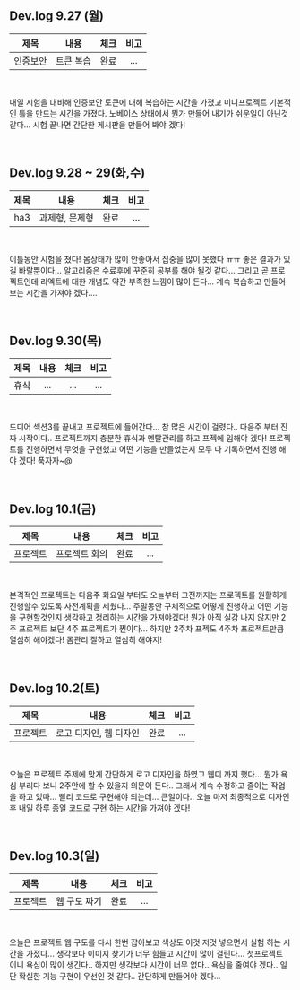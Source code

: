 ## Dev.log 9.27 (월)

  |제목|내용|체크|비고|
|:------:|:------:|:------:|:------:|
|인증보안|트큰 복습|완료|...|


<br />

내일 시험을 대비해 인증보안 토큰에 대해 복습하는 시간을 가졌고 미니프로젝트 기본적인 틀을 만드는 시간을 가졌다. 노베이스 상태에서 뭔가 만들어 내기가 쉬운일이 아닌것 같다... 시험 끝나면 간단한 게시판을 만들어 봐야 겠다! 

<br />

## Dev.log 9.28 ~ 29(화,수)

  |제목|내용|체크|비고|
|:------:|:------:|:------:|:------:|
|ha3|과제형, 문제형|완료|...|


<br />

이틀동안 시험을 쳤다! 몸상태가 많이 안좋아서 집중을 많이 못했다 ㅠㅠ 좋은 결과가 있길 바랄뿐이다... 알고리즘은 수료후에 꾸준히 공부를 해야 될것 같다... 그리고 곧 프로젝트인데 리엑트에 대한 개념도 약간 부족한 느낌이 많이 든다... 계속 복습하고 만들어보는 시간을 가져야 겠다....

<br />

## Dev.log 9.30(목)

  |제목|내용|체크|비고|
|:------:|:------:|:------:|:------:|
|휴식|...|...|...|


<br />

드디어 섹션3를 끝내고 프로젝트에 들어간다... 참 많은 시간이 걸렸다.. 다음주 부터 진짜 시작이다.. 프로젝트까지 충분한 휴식과 멘탈관리를 하고 프젝에 임해야 겠다! 프로젝트를 진행하면서 무엇을 구현했고 어떤 기능을 만들었는지 모두 다 기록하면서 진행 해야 겠다! 푹자자~@

<br />

## Dev.log 10.1(금)

  |제목|내용|체크|비고|
|:------:|:------:|:------:|:------:|
|프로젝트|프로젝트 회의|완료|...|


<br />

본격적인 프로젝트는 다음주 화요일 부터도 오늘부터 그전까지는 프로젝트를 원활하게 진행할수 있도록 사전계획을 세웠다... 주말동안 구체적으로 어떻게 진행하고 어떤 기능을 구현할것인지 생각하고 정리하는 시간을 가져야겠다! 뭔가 아직 실감 나지 않지만 2주 프로젝트 보단 4주 프로젝트가 찐이다... 하지만 2주차 프젝도 4주차 프로젝트만큼 열심히 해야겠다! 몸관리 잘하고 열심히 해야지!

<br />

## Dev.log 10.2(토)

  |제목|내용|체크|비고|
|:------:|:------:|:------:|:------:|
|프로젝트|로고 디자인, 웹 디자인|완료|...|


<br />

오늘은 프로젝트 주제에 맞게 간단하게 로고 디자인을 하였고 웹디 까지 했다... 뭔가 욕심 부리다 보니 2주안에 할 수 있을지 의문이 든다.. 그래서 계속 수정하고 줄이는 작업을 하고 있따... 빨리 코드로 구현해야 되는데... 큰일이다.. 오늘 마저 최종적으로 디자인 후 내일 하루 종일 코드로 구현 하는 시간을 가져야 겠다!

<br />

## Dev.log 10.3(일)

  |제목|내용|체크|비고|
|:------:|:------:|:------:|:------:|
|프로젝트|웹 구도 짜기|완료|...|


<br />

오늘은 프로젝트 웹 구도를 다시 한번 잡아보고 색상도 이것 저것 넣으면서 실험 하는 시간을 가졌다... 생각보다 이미지 찾기가 너무 힘들고 시간이 많이 걸린다... 첫프로젝트 이니 욕심이 많이 생긴다.. 하지만 생각보다 시간이 너무 없다.. 욕심을 줄여야 겠다.. 일단 확실한 기능 구현이 우선인 것 같다.. 간단하게 만들어야 겠다...